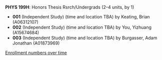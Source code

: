 **PHYS 199H**: Honors Thesis Rsrch/Undergrads (2–4 units, by 1)

- **001** (Independent Study) (time and location TBA) by Keating, Brian (A06312107)
- **002** (Independent Study) (time and location TBA) by You, Yizhuang (A15674684)
- **003** (Independent Study) (time and location TBA) by Burgasser, Adam Jonathan (A01873969)

[Enrollment numbers over time](./PHYS199H.tsv)
